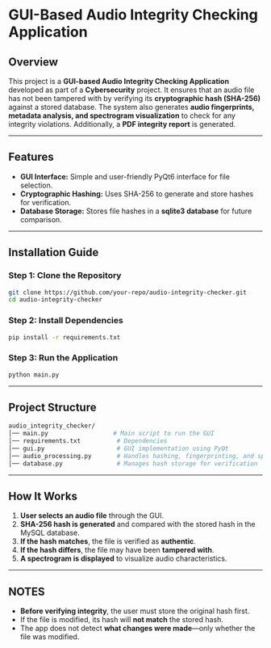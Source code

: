 # GUI-Based Audio Integrity Checking Application

## Overview
This project is a **GUI-based Audio Integrity Checking Application** developed as part of a **Cybersecurity** project. It ensures that an audio file has not been tampered with by verifying its **cryptographic hash (SHA-256)** against a stored database. The system also generates **audio fingerprints, metadata analysis, and spectrogram visualization** to check for any integrity violations. Additionally, a **PDF integrity report** is generated.

---

## Features
- **GUI Interface:** Simple and user-friendly PyQt6 interface for file selection.
- **Cryptographic Hashing:** Uses SHA-256 to generate and store hashes for verification.
- **Database Storage:** Stores file hashes in a **sqlite3 database** for future comparison.

---

## Installation Guide

### **Step 1: Clone the Repository**
```sh
git clone https://github.com/your-repo/audio-integrity-checker.git
cd audio-integrity-checker
```

### **Step 2: Install Dependencies**
```sh
pip install -r requirements.txt
```

### **Step 3: Run the Application**
```sh
python main.py
```

---

## Project Structure

```sh
audio_integrity_checker/
│── main.py                  # Main script to run the GUI
│── requirements.txt          # Dependencies
│── gui.py                    # GUI implementation using PyQt
│── audio_processing.py       # Handles hashing, fingerprinting, and spectrogram generation
│── database.py               # Manages hash storage for verification
```

---

## How It Works

1. **User selects an audio file** through the GUI.
2. **SHA-256 hash is generated** and compared with the stored hash in the MySQL database.
3. **If the hash matches**, the file is verified as **authentic**.
4. **If the hash differs**, the file may have been **tampered with**.
5. **A spectrogram is displayed** to visualize audio characteristics.

---

## NOTES

- **Before verifying integrity**, the user must store the original hash first.
- If the file is modified, its hash will **not match** the stored hash.
- The app does not detect **what changes were made**—only whether the file was modified.